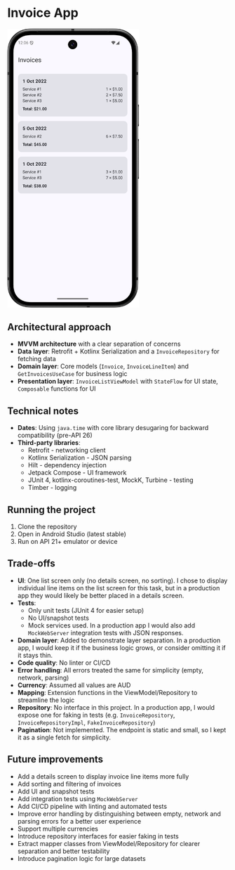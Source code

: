 # Invoice App
<img src="screenshots/invoice_list.png" alt="Invoice list screen" width="300"/>

## Architectural approach
- **MVVM architecture** with a clear separation of concerns
- **Data layer**: Retrofit + Kotlinx Serialization and a `InvoiceRepository` for fetching data
- **Domain layer**: Core models (`Invoice`, `InvoiceLineItem`) and `GetInvoicesUseCase` for business logic
- **Presentation layer**: `InvoiceListViewModel` with `StateFlow` for UI state, `Composable` functions for UI

## Technical notes
- **Dates**: Using `java.time` with core library desugaring for backward compatibility (pre-API 26)
- **Third-party libraries**:
  - Retrofit - networking client
  - Kotlinx Serialization - JSON parsing
  - Hilt - dependency injection
  - Jetpack Compose - UI framework
  - JUnit 4, kotlinx-coroutines-test, MockK, Turbine - testing
  - Timber - logging

## Running the project
1. Clone the repository
2. Open in Android Studio (latest stable)
3. Run on API 21+ emulator or device

## Trade-offs
- **UI**: One list screen only (no details screen, no sorting). I chose to display individual line items on the list screen for this task, but in a production app they would likely be better placed in a details screen.
- **Tests**:
  - Only unit tests (JUnit 4 for easier setup)
  - No UI/snapshot tests
  - Mock services used. In a production app I would also add `MockWebServer` integration tests with JSON responses.
- **Domain layer**: Added to demonstrate layer separation. In a production app, I would keep it if the business logic grows, or consider omitting it if it stays thin.
- **Code quality**: No linter or CI/CD
- **Error handling**: All errors treated the same for simplicity (empty, network, parsing)
- **Currency**: Assumed all values are AUD
- **Mapping**: Extension functions in the ViewModel/Repository to streamline the logic
- **Repository**: No interface in this project. In a production app, I would expose one for faking in tests (e.g. `InvoiceRepository`, `InvoiceRepositoryImpl`, `FakeInvoiceRepository`)
- **Pagination**: Not implemented. The endpoint is static and small, so I kept it as a single fetch for simplicity.

## Future improvements
- Add a details screen to display invoice line items more fully
- Add sorting and filtering of invoices
- Add UI and snapshot tests
- Add integration tests using `MockWebServer`
- Add CI/CD pipeline with linting and automated tests
- Improve error handling by distinguishing between empty, network and parsing errors for a better user experience
- Support multiple currencies
- Introduce repository interfaces for easier faking in tests
- Extract mapper classes from ViewModel/Repository for clearer separation and better testability
- Introduce pagination logic for large datasets